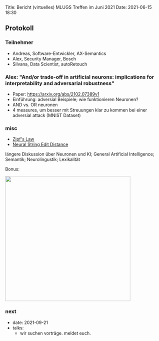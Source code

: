 Title: Bericht (virtuelles) MLUGS Treffen im Juni 2021
Date: 2021-06-15 18:30

## Protokoll

### Teilnehmer

- Andreas, Software-Entwickler, AX-Semantics
- Alex, Security Manager, Bosch
- Silvana, Data Scientist, autoRetouch


### Alex: "And/or trade-off in artificial neurons: implications for interpretability and adversarial robustness"

- Paper: <https://arxiv.org/abs/2102.07389v1>
- Einführung: adversial Beispiele; wie funktionieren Neuronen?
- AND vs. OR neuronen
- 4 measures, um besser mit Streuungen klar zu kommen bei einer adversial attack (MNIST Dataset)


### misc

- [Zipf's Law](https://en.wikipedia.org/wiki/Zipf's_law)
- [Neural String Edit Distance](https://arxiv.org/pdf/2104.08388.pdf)

längere Diskussion über Neuronen und KI; General Artificial Intelligence; Semantik; Neurolingustik; Lexikalität

Bonus:

<img src="https://pbs.twimg.com/media/E3xsKJdVgAAG4di?format=jpg&name=medium" style="width:400px;">


### next

- date: 2021-09-21
- talks:
    - wir suchen vorträge. meldet euch.
